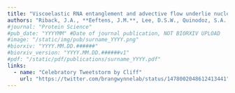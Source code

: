```yaml
---
title: "Viscoelastic RNA entanglement and advective flow underlie nucleolar form and function"
authors: "Riback, J.A., **Eeftens, J.M.**, Lee, D.S.W., Quinodoz, S.A., Beckers, L., Becker, L.A., Brangwynne, CP., **Fraser JS.**"
#journal: "Protein Science"
#pub_date: "YYYYMM" #Date of journal publication, NOT BIORXIV UPLOAD
#image: "/static/img/pub/surname_YYYY.png"
#biorxiv: "YYYY.MM.DD.######"
#biorxiv_version: "YYYY.MM.DD.######v1"
#pdf: "/static/pdf/publications/surname_YYYY.pdf"
links:
  - name: "Celebratory Tweetstorm by Cliff"
    url: "https://twitter.com/brangwynnelab/status/1478002048612413441"
---
```

